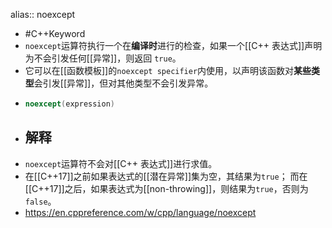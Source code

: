 alias:: noexcept

- #C++Keyword
- `noexcept`运算符执行一个在**编译时**进行的检查，如果一个[[C++ 表达式]]声明为不会引发任何[[异常]]，则返回 `true`。
- 它可以在[[函数模板]]的`noexcept specifier`内使用，以声明该函数对**某些类型**会引发[[异常]]，但对其他类型不会引发异常。
- ``` C++
  noexcept(expression)
  ```
- ## 解释
- `noexcept`运算符不会对[[C++ 表达式]]进行求值。
- 在[[C++17]]之前如果表达式的[[潜在异常]]集为空，其结果为`true`；
  而在[[C++17]]之后，如果表达式为[[non-throwing]]，则结果为`true`，否则为`false`。
- https://en.cppreference.com/w/cpp/language/noexcept